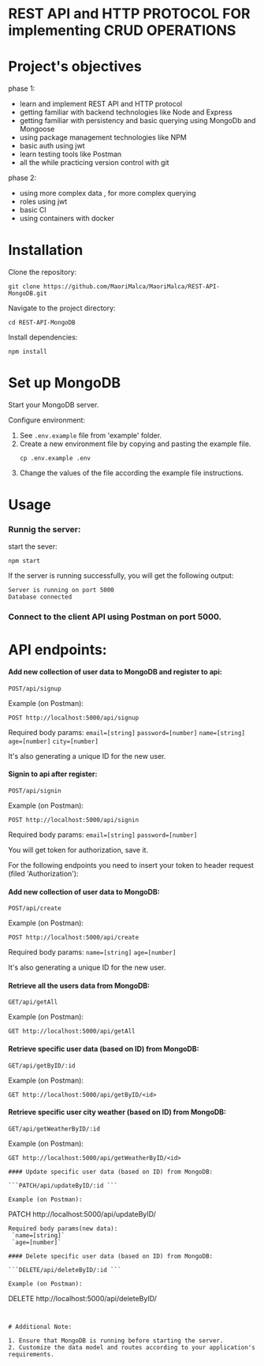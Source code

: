 # REST API and HTTP PROTOCOL FOR implementing CRUD OPERATIONS

# Project's objectives

phase 1:
- learn and implement REST API and HTTP protocol
- getting familiar with backend technologies like Node and Express
- getting familiar with persistency and basic querying using MongoDb and Mongoose
- using package management technologies like NPM 
- basic auth using jwt 
- learn testing tools like Postman 
- all the while practicing version control with git

phase 2:
- using more complex data , for more complex querying 
- roles using jwt 
- basic CI 
- using containers with docker 


# Installation

Clone the repository:
```
git clone https://github.com/MaoriMalca/MaoriMalca/REST-API-MongoDB.git
```
Navigate to the project directory:
```
cd REST-API-MongoDB
```
Install dependencies:
```
npm install
```

# Set up MongoDB

Start your MongoDB server.

Configure environment:

1.  See `.env.example` file from 'example' folder.
2.  Create a new environment file by copying and pasting the example file. 
    ```
    cp .env.example .env
    ```
3.  Change the values of the file according the example file instructions.


# Usage

### Runnig the server:

start the sever:
```
npm start
```
If the server is running successfully, you will get the following output:

```
Server is running on port 5000
Database connected
``````

### Connect to the client API using Postman on port 5000.


# API endpoints:

#### Add new collection of user data to MongoDB and register to api:

```POST/api/signup ```

Example (on Postman):	
```
POST http://localhost:5000/api/signup
```
Required body params: 
 `email=[string]`
 `password=[number]`
 `name=[string]`
 `age=[number]`
 `city=[number]`

It's also generating a unique ID for the new user.

#### Signin to api after register:

```POST/api/signin ```

Example (on Postman):
```
POST http://localhost:5000/api/signin
```
Required body params: 
 `email=[string]`
 `password=[number]`

You will get token for authorization, save it.


For the following endpoints you need to insert your token to header request (filed 'Authorization'):

#### Add new collection of user data to MongoDB:

```POST/api/create ```
		
Example (on Postman):	
```
POST http://localhost:5000/api/create
```
Required body params: 
 `name=[string]`
 `age=[number]`

It's also generating a unique ID for the new user.

#### Retrieve all the users data from MongoDB:

```GET/api/getAll ```
		
Example (on Postman):	
```
GET http://localhost:5000/api/getAll
```

#### Retrieve specific user data (based on ID) from MongoDB:

```GET/api/getByID/:id ```
		
Example (on Postman):	
```
GET http://localhost:5000/api/getByID/<id>
```
#### Retrieve specific user city weather (based on ID) from MongoDB:

```GET/api/getWeatherByID/:id ```
		
Example (on Postman):	
```
GET http://localhost:5000/api/getWeatherByID/<id>

#### Update specific user data (based on ID) from MongoDB:

```PATCH/api/updateByID/:id ```
		
Example (on Postman):	
```
PATCH http://localhost:5000/api/updateByID/<id>
```
Required body params(new data): 
 `name=[string]`
 `age=[number]`

#### Delete specific user data (based on ID) from MongoDB:

```DELETE/api/deleteByID/:id ```
		
Example (on Postman):	
```
DELETE http://localhost:5000/api/deleteByID/<id>
```


# Additional Note:

1. Ensure that MongoDB is running before starting the server.
2. Customize the data model and routes according to your application's requirements.


